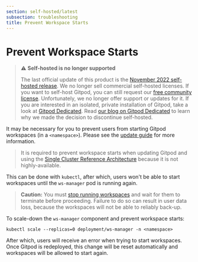 ```yaml
---
section: self-hosted/latest
subsection: troubleshooting
title: Prevent Workspace Starts
---
```


<script context="module">
  export const prerender = true;
</script>

# Prevent Workspace Starts

> ⚠️ **Self-hosted is no longer supported**
>
> The last official update of this product is the [November 2022 self-hosted release](https://www.gitpod.io/changelog/november-self-hosted-release). We no longer sell commercial self-hosted licenses. If you want to self-host Gitpod, you can still request our [free community license](https://www.gitpod.io/community-license). Unfortunately, we no longer offer support or updates for it. If you are interested in an isolated, private installation of Gitpod, take a look at [Gitpod Dedicated](/dedicated).
> Read [our blog on Gitpod Dedicated](/blog/introducing-gitpod-dedicated) to learn why we made the decision to discontinue self-hosted.

It may be necessary for you to prevent users from starting Gitpod workspaces (in a `<namespace>`). Please see the [update guide](./updating) for more information.

> It is required to prevent workspace starts when updating Gitpod and using the [Single Cluster Reference Architecture](../latest/reference-architecture/single-cluster-ref-arch) because it is not highly-available.

This can be done with `kubectl`, after which, users won't be able to start workspaces until the `ws-manager` pod is running again.

> **Caution:** You must [stop running workspaces](./stop-workspaces) and wait for them to terminate before proceeding. Failure to do so can result in user data loss, because the workspaces will not be able to reliably back-up.

To scale-down the `ws-manager` component and prevent workspace starts:

```shell
kubectl scale --replicas=0 deployment/ws-manager -n <namespace>
```

After which, users will receive an error when trying to start workspaces. Once Gitpod is redeployed, this change will be reset automatically and workspaces will be allowed to start again.
